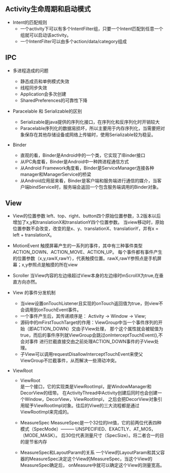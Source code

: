 ## Activity生命周期和启动模式   
  - Intent的匹配规则   
    - 一个activity下可以有多个IntentFilter组，只要一个Intent匹配到任意一个组就可以启动该activity。
    - 一个IntentFilter可以由多个action/data/category组成
    
## IPC
  - 多进程造成的问题
    - 静态成员和单例模式失效
    - 线程同步失效
    - Application会多次创建
    - SharedPreferences的可靠性下降
    
  - Paracelable 和 Serializable的区别
    - Serializable是java提供的序列化接口，在序列化和反序列化时开销较大
    - Paracelable序列化的数据易损坏，所以主要用于内存序列化，当需要把对象保存在其他存储设备或网络上传输时，使用Serializable较为稳妥。
  
  - Binder
    - 直观的看，Binder是Android中的一个类，它实现了IBinder接口
    - 从IPC角度看，Binder是Android中一种跨进程通信方式
    - 从Android Framework角度看，Binder是ServiceManager连接各种manager和ManagerService的桥梁
    - 从Android应用层来看，Binder是客户端和服务端进行通信的媒介，当客户端bindService时，服务端会返回一个包含服务端调用的Binder对象。
    
## View
  - View的位置参数
    left、top、right、button四个原始位置参数，3.2版本以后增加了x,y和translationX和translationY四个位置参数。
    当view移动时，原始位置参数不会改变，改变的是x、y、translationX、translationY，并有x = left + translationX。
    
  - MotionEvent
    触摸屏幕产生的一系列的事件，其中有三种事件类型ACTION_DOWN、ACTION_MOVE、ACTION_UP。
    每个事件都有事件产生的位置参数（x,y,rawX,rawY），代表触摸位置。rawX,rawY参照点是手机屏幕；x,y参照点是触摸的所在view
    
  - Scroller
    当View内容的左边缘超过View本身的左边缘时mScrollX为true,在垂直方向亦然。
    
  - View 的事件分发机制   
    - 当view设置onTouchListener且实现的onTouch返回值为true，则view不会调用到onTouchEvent事件。
    - 一个事件产生后，其传递顺序是： Activity -> Window -> View;
    - 源码中的mFirstTouchTarget的作用：ViewGroup中当一个事件序列的开始（即ACTION_DOWN）交由子View处理，
    那个这个属性就会被赋值为true，而后的事件序列就ViewGroup会跳过onInterceptTouchEvent(),不会对事件
    进行拦截直接交由之前处理ACTION_DOWN事件的子View处理。
    - 子View可以调用requestDisallowInterceptTouchEvent来使父ViewGroup不拦截事件，从而解决一些滑动冲突。
    
  - ViewRoot
    - ViewRoot   
      是一个接口，它的实现类是ViewRootImpl，是WindowManager和DecorView的纽带。
      在ActivityThread中Activity创建后同时也会创建一个Window，DecorView，ViewRootImpl，
      之后会把DecorView对象引用赋予ViewRootImpl对象。往后的Viwe的三大流程都是通过ViewRootImpl来完成的。
    - MeasureSpec
      MeasureSpec是一个32位的Int值，它的前两位代表四种模式（SpecMode）——— UNSPECIFIED、EXACTLY、AT_MOS，（MODE_MASK）。
      后30位代表测量尺寸（SpecSize）。将二者合一的目的是节省内存
      
    - MeasureSpec和LayoutParam的关系
      一个View的LayoutParam和其父容器的MeasureSpec决定这个View的MeasureSpec，当这个View的MeasureSpec确定后，
      onMeasure中就可以确定这个View的测量宽高。
     
    
